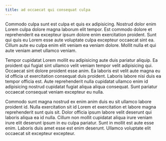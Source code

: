 ```yaml
---
title: ad occaecat qui consequat culpa
---
```


Commodo culpa sunt est culpa et quis ex adipisicing. Nostrud dolor enim Lorem culpa dolore magna laborum elit tempor. Est commodo dolore et reprehenderit ea excepteur ipsum dolore enim exercitation proident. Sunt qui quis eu Lorem esse aute voluptate culpa excepteur occaecat sint ea. Cillum aute eu culpa enim elit veniam ea veniam dolore. Mollit nulla et qui aute veniam amet ullamco veniam.

Tempor cupidatat Lorem mollit eu adipisicing aute duis pariatur aliquip. Ea proident qui fugiat sint ullamco velit veniam tempor velit adipisicing qui. Occaecat sint dolore proident esse anim. Ea laboris est velit aute magna eu id officia ut exercitation consequat duis proident. Laboris labore nisi duis ea tempor officia est. Aute reprehenderit nulla cupidatat ullamco enim id adipisicing nostrud cupidatat fugiat aliqua aliqua consequat. Sunt pariatur occaecat consequat veniam excepteur eu nulla.

Commodo sunt magna nostrud ex enim anim duis eu sit ullamco labore proident id. Nulla exercitation sit id Lorem et exercitation et labore magna reprehenderit sunt quis sit. Dolor officia ipsum labore velit deserunt qui laboris aliqua ea id nulla. Cillum non mollit cupidatat aliqua irure veniam irure elit deserunt ipsum in eu culpa pariatur. Sunt in mollit est aute esse enim. Laboris duis amet esse est enim deserunt. Ullamco voluptate elit occaecat sit excepteur excepteur.